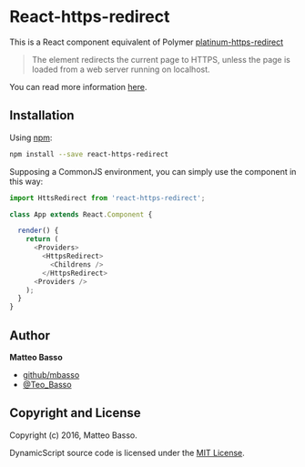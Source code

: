 # React-https-redirect

This is a React component equivalent of Polymer [platinum-https-redirect](https://elements.polymer-project.org/elements/platinum-https-redirect)

> The element redirects the current page to HTTPS, unless the page is loaded from a web server running on localhost.

You can read more information [here](https://elements.polymer-project.org/elements/platinum-https-redirect).

## Installation

Using [npm](https://www.npmjs.com/package/react-https-redirect):

```bash
npm install --save react-https-redirect
```

Supposing a CommonJS environment, you can simply use the component in this way:

```javascript
import HttsRedirect from 'react-https-redirect';

class App extends React.Component {

  render() {
    return (
      <Providers>
        <HttpsRedirect>
          <Childrens />
        </HttpsRedirect>
      <Providers />
    );
  }
}

```


## Author
**Matteo Basso**
- [github/mbasso](https://github.com/mbasso)
- [@Teo_Basso](https://twitter.com/Teo_Basso)

## Copyright and License
Copyright (c) 2016, Matteo Basso.

DynamicScript source code is licensed under the [MIT License](https://github.com/mbasso/react-https-redirect/blob/master/LICENSE.md).
